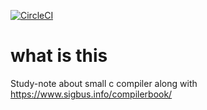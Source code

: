 [![CircleCI](https://circleci.com/gh/tom--bo/compiler-study/tree/master.svg?style=svg)](https://circleci.com/gh/tom--bo/compiler-study/tree/master)

# what is this

Study-note about small c compiler along with https://www.sigbus.info/compilerbook/




